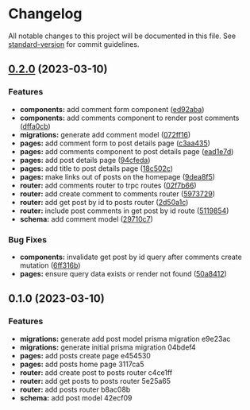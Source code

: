 # Changelog

All notable changes to this project will be documented in this file. See [standard-version](https://github.com/conventional-changelog/standard-version) for commit guidelines.

## [0.2.0](https://github.com/bisha256/trpc-blog/compare/v0.1.0...v0.2.0) (2023-03-10)


### Features

* **components:** add comment form component ([ed92aba](https://github.com/bisha256/trpc-blog/commit/ed92abad1911e714850ab86a897f26481b0eed87))
* **components:** add comments component to render post comments ([dffa0cb](https://github.com/bisha256/trpc-blog/commit/dffa0cb90a67f097fc476fbe291bdca05ac91083))
* **migrations:** generate add comment model ([072ff16](https://github.com/bisha256/trpc-blog/commit/072ff167ddd83ddd82e6cacd2da30ddde14d7446))
* **pages:** add comment form to post details page ([c3aa435](https://github.com/bisha256/trpc-blog/commit/c3aa435a005e7dea379491e9eb9f2f7cab8b5746))
* **pages:** add comments component to post details page ([ead1e7d](https://github.com/bisha256/trpc-blog/commit/ead1e7dc8d1e956ff3f891ed9c3af6d6db627a12))
* **pages:** add post details page ([94cfeda](https://github.com/bisha256/trpc-blog/commit/94cfeda7b1c1100ea7a0f6cadd7b54bdfa54589d))
* **pages:** add title to post details page ([18c502c](https://github.com/bisha256/trpc-blog/commit/18c502c93e829a9274a1804c0d3be880c6a7690c))
* **pages:** make links out of posts on the homepage ([9dea8f5](https://github.com/bisha256/trpc-blog/commit/9dea8f5fad09d004919f6fd9974fc87ee05215e9))
* **router:** add comments router to trpc routes ([02f7b66](https://github.com/bisha256/trpc-blog/commit/02f7b663e0dfaa9740349b6f1001035c75727c4a))
* **router:** add create comment to comments router ([5973729](https://github.com/bisha256/trpc-blog/commit/597372962836206078b55ec954c34f9add922944))
* **router:** add get post by id to posts router ([2d50a1c](https://github.com/bisha256/trpc-blog/commit/2d50a1cd55b5b6d9ab565c8c83d8e42e57be127c))
* **router:** include post comments in get post by id route ([5119854](https://github.com/bisha256/trpc-blog/commit/511985402710ee87c916056a5ce87de382721484))
* **schema:** add comment model ([29710c7](https://github.com/bisha256/trpc-blog/commit/29710c77f53d8b5f415c8960f201c4b3b4cf387d))


### Bug Fixes

* **components:** invalidate get post by id query after comments create mutation ([6ff316b](https://github.com/bisha256/trpc-blog/commit/6ff316b6563e958cf45a8c21ddd3615f18c70ef8))
* **pages:** ensure query data exists or render not found ([50a8412](https://github.com/bisha256/trpc-blog/commit/50a8412f0621e5ce77effd438cf9b773bb4a8357))

## 0.1.0 (2023-03-10)


### Features

* **migrations:** generate add post model prisma migration e9e23ac
* **migrations:** generate initial prisma migration 04bdef4
* **pages:** add posts create page e454530
* **pages:** add posts home page 3117ca5
* **router:** add create post to posts router c4ce1ff
* **router:** add get posts to posts router 5e25a65
* **router:** add posts router b8ac08b
* **schema:** add post model 42ecf09
